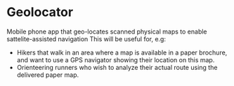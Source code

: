 # Geolocator
Mobile phone app that geo-locates scanned physical maps to enable sattelite-assisted navigation 
This will be useful for, e.g:
 - Hikers that walk in an area where a map is available in a paper brochure, and want to use a GPS navigator showing their location on this map.
 - Orienteering runners who wish to analyze their actual route using the delivered paper map. 
 
